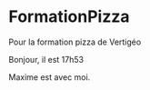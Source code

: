 # FormationPizza
Pour la formation pizza de Vertigéo

Bonjour, il est 17h53 


Maxime est avec moi.
